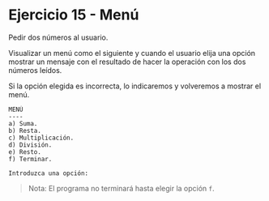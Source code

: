 # Ejercicio 15 - Menú

Pedir dos números al usuario.

Visualizar un menú como el siguiente y cuando el usuario elija una opción mostrar un mensaje con el resultado de hacer la operación con los dos números leídos.

Si la opción elegida es incorrecta, lo indicaremos y volveremos a mostrar el menú.

```
MENÚ
----
a) Suma.
b) Resta.
c) Multiplicación.
d) División.
e) Resto.
f) Terminar.

Introduzca una opción:
```

> Nota: El programa no terminará hasta elegir la opción `f`.
